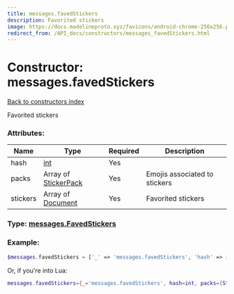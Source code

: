 ```yaml
---
title: messages.favedStickers
description: Favorited stickers
image: https://docs.madelineproto.xyz/favicons/android-chrome-256x256.png
redirect_from: /API_docs/constructors/messages_favedStickers.html
---
```

# Constructor: messages.favedStickers  
[Back to constructors index](index.md)



Favorited stickers

### Attributes:

| Name     |    Type       | Required | Description |
|----------|---------------|----------|-------------|
|hash|[int](../types/int.md) | Yes|
|packs|Array of [StickerPack](../types/StickerPack.md) | Yes|Emojis associated to stickers|
|stickers|Array of [Document](../types/Document.md) | Yes|Favorited stickers|



### Type: [messages.FavedStickers](../types/messages.FavedStickers.md)


### Example:

```php
$messages.favedStickers = ['_' => 'messages.favedStickers', 'hash' => int, 'packs' => [StickerPack, StickerPack], 'stickers' => [Document, Document]];
```  


Or, if you're into Lua:

```lua
messages.favedStickers={_='messages.favedStickers', hash=int, packs={StickerPack}, stickers={Document}}

```


